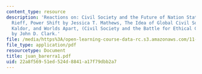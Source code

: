 ```yaml
---
content_type: resource
description: 'Reactions on: Civil Society and the Future of Nation State by David
  Rieff, Power Shift by Jessica T. Mathews, The Idea of Global Civil Society by Mary
  Kaldor, and Worlds Apart, (Civil Society and the Battle for Ethical Globalization)
  by John D. Clark.'
file: /media/https%3A/open-learning-course-data-rc.s3.amazonaws.com/11-363-civil-society-and-the-environment-spring-2005/22a8f56951ed524d8841a17f79dbb2a7_juan_barerra1.pdf
file_type: application/pdf
resourcetype: Document
title: juan_barerra1.pdf
uid: 22a8f569-51ed-524d-8841-a17f79dbb2a7
---
```


